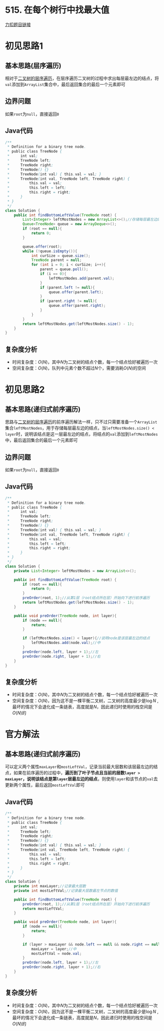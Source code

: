 # 515. 在每个树行中找最大值

[力扣题目链接](https://leetcode-cn.com/problems/find-largest-value-in-each-tree-row/)


# 初见思路1

## 基本思路(层序遍历)

相对于<a href="./0102. 二叉树的层序遍历.md">二叉树的层序遍历</a>，在层序遍历二叉树的过程中求出每层最左边的结点，将`val`添加到`ArrayList`集合中，最后返回集合的最后一个元素即可

## 边界问题

如果`root`为`null`，直接返回`0`

## Java代码
```java
/**
 * Definition for a binary tree node.
 * public class TreeNode {
 *     int val;
 *     TreeNode left;
 *     TreeNode right;
 *     TreeNode() {}
 *     TreeNode(int val) { this.val = val; }
 *     TreeNode(int val, TreeNode left, TreeNode right) {
 *         this.val = val;
 *         this.left = left;
 *         this.right = right;
 *     }
 * }
 */
class Solution {
    public int findBottomLeftValue(TreeNode root) {
        List<Integer> leftMostNodes = new ArrayList<>();//存储每层最左边的结点
        Queue<TreeNode> queue = new ArrayDeque<>();
        if (root == null){
            return 0;
        }

        queue.offer(root);
        while (!queue.isEmpty()){
            int curSize = queue.size();
            TreeNode parent = null;
            for (int i = 0; i < curSize; i++){
                parent = queue.poll();
                if (i == 0){
                    leftMostNodes.add(parent.val);
                }
                if (parent.left != null){
                    queue.offer(parent.left);
                }
                if (parent.right != null){
                    queue.offer(parent.right);
                }
            }
        }
        return leftMostNodes.get(leftMostNodes.size() - 1);
    }
}
```

## 复杂度分析
- 时间复杂度：$O(N)$，其中$N$为二叉树的结点个数，每一个结点恰好被遍历一次
- 空间复杂度：$O(N)$，队列中元素个数不超过$N$个，需要消耗$O(N)$的空间

# 初见思路2

## 基本思路(递归式前序遍历)

思路与<a href="./0102. 二叉树的层序遍历.md">二叉树的层序遍历</a>的前序遍历解法一样，只不过只需要准备一个`ArrayList`集合`leftMostNodes`，用于存储每层最左边的结点，当`leftMostNodes.size() < layer`时，说明该结点是这一层最左边的结点，将结点的`val`添加到`leftMostNodes`中，最后返回集合的最后一个元素即可

## 边界问题

如果`root`为`null`，直接返回`0`

## Java代码
```java
/**
 * Definition for a binary tree node.
 * public class TreeNode {
 *     int val;
 *     TreeNode left;
 *     TreeNode right;
 *     TreeNode() {}
 *     TreeNode(int val) { this.val = val; }
 *     TreeNode(int val, TreeNode left, TreeNode right) {
 *         this.val = val;
 *         this.left = left;
 *         this.right = right;
 *     }
 * }
 */
class Solution {
    private List<Integer> leftMostNodes = new ArrayList<>();

    public int findBottomLeftValue(TreeNode root) {
        if (root == null){
            return 0;
        }
        preOrder(root, 1);//从第1层（root结点所在层）开始向下进行前序遍历
        return leftMostNodes.get(leftMostNodes.size() - 1);
    }

    public void preOrder(TreeNode node, int layer){
        if (node == null){
            return;
        }

        if (leftMostNodes.size() < layer){//说明node是该层最左边的结点
            leftMostNodes.add(node.val);//中
        }
        preOrder(node.left, layer + 1);//左
        preOrder(node.right, layer + 1);//右
    }
}
```

## 复杂度分析
- 时间复杂度：$O(N)$，其中$N$为二叉树的结点个数，每一个结点恰好被遍历一次
- 空间复杂度：$O(N)$，因为这不是一棵平衡二叉树，二叉树的高度最少是$\log N$ , 最坏的情况下会退化成一条链表，高度就是$N$，因此递归时使用的栈空间是$O(N)$的


# 官方解法

## 基本思路(递归式前序遍历)

可以定义两个属性`maxLayer`和`mostLeftVal`，记录当前最大层数和该层最左边的结点，如果在前序遍历的过程中，<strong>遍历到了叶子节点且当前的层数`layer > maxLayer`，说明该结点是第`layer`层最左边的结点</strong>，则使用`layer`和该节点的`val`去更新两个属性，最后返回`mostLeftVal`即可

## Java代码
```java
/**
 * Definition for a binary tree node.
 * public class TreeNode {
 *     int val;
 *     TreeNode left;
 *     TreeNode right;
 *     TreeNode() {}
 *     TreeNode(int val) { this.val = val; }
 *     TreeNode(int val, TreeNode left, TreeNode right) {
 *         this.val = val;
 *         this.left = left;
 *         this.right = right;
 *     }
 * }
 */
class Solution {
    private int maxLayer;//记录最大层数
    private int mostLeftVal;//记录最大层数最左节点的数值

    public int findBottomLeftValue(TreeNode root) {
        preOrder(root, 1);//从第1层（root结点所在层）开始向下进行前序遍历
        return mostLeftVal;
    }

    public void preOrder(TreeNode node, int layer){
        if (node == null){
            return;
        }

        if (layer > maxLayer && node.left == null && node.right == null){//说明node是该层最左边的结点
            maxLayer = layer;//中
            mostLeftVal = node.val;
        }
        preOrder(node.left, layer + 1);//左
        preOrder(node.right, layer + 1);//右
    }
}
```

## 复杂度分析
- 时间复杂度：$O(N)$，其中$N$为二叉树的结点个数，每一个结点恰好被遍历一次
- 空间复杂度：$O(N)$，因为这不是一棵平衡二叉树，二叉树的高度最少是$\log N$ , 最坏的情况下会退化成一条链表，高度就是$N$，因此递归时使用的栈空间是$O(N)$的